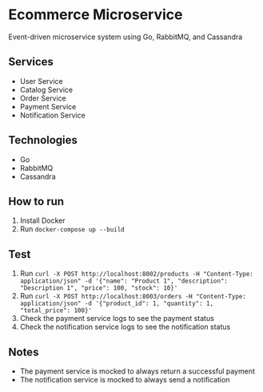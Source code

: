 # Ecommerce Microservice

Event-driven microservice system using Go, RabbitMQ, and Cassandra

## Services
- User Service
- Catalog Service
- Order Service
- Payment Service
- Notification Service

## Technologies

- Go
- RabbitMQ
- Cassandra

## How to run

1. Install Docker
2. Run `docker-compose up --build`

## Test

1. Run `curl -X POST http://localhost:8002/products -H "Content-Type: application/json" -d '{"name": "Product 1", "description": "Description 1", "price": 100, "stock": 10}'`
2. Run `curl -X POST http://localhost:8003/orders -H "Content-Type: application/json" -d '{"product_id": 1, "quantity": 1, "total_price": 100}'`
3. Check the payment service logs to see the payment status
4. Check the notification service logs to see the notification status

## Notes
- The payment service is mocked to always return a successful payment
- The notification service is mocked to always send a notification
